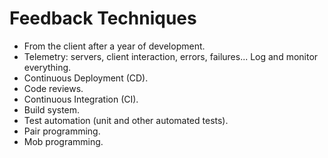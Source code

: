 # Feedback Techniques

* From the client after a year of development.
* Telemetry: servers, client interaction, errors, failures... Log and monitor everything.
* Continuous Deployment (CD).
* Code reviews.
* Continuous Integration (CI).
* Build system.
* Test automation (unit and other automated tests).
* Pair programming.
* Mob programming.



